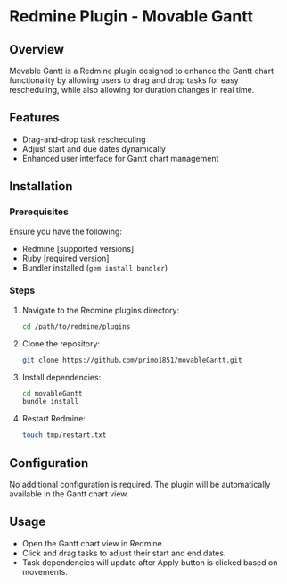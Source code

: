 # Redmine Plugin - Movable Gantt

## Overview
Movable Gantt is a Redmine plugin designed to enhance the Gantt chart functionality by allowing users to drag and drop tasks for easy rescheduling, while also allowing for duration changes in real time. 
## Features
- Drag-and-drop task rescheduling
- Adjust start and due dates dynamically
- Enhanced user interface for Gantt chart management

## Installation

### Prerequisites
Ensure you have the following:
- Redmine [supported versions]
- Ruby [required version]
- Bundler installed (`gem install bundler`)

### Steps
1. Navigate to the Redmine plugins directory:
   ```sh
   cd /path/to/redmine/plugins
   ```
2. Clone the repository:
   ```sh
   git clone https://github.com/primo1851/movableGantt.git
   ```
3. Install dependencies:
   ```sh
   cd movableGantt
   bundle install
   ```
5. Restart Redmine:
   ```sh
   touch tmp/restart.txt
   ```

## Configuration
No additional configuration is required. The plugin will be automatically available in the Gantt chart view.

## Usage
- Open the Gantt chart view in Redmine.
- Click and drag tasks to adjust their start and end dates.
- Task dependencies will update after Apply button is clicked based on movements.

